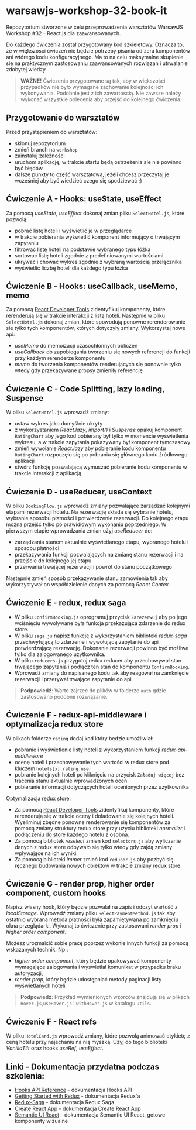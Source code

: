 # warsawjs-workshop-32-book-it

Repozytorium stworzone w celu przeprowadzenia warsztatów WarsawJS Workshop #32 - React.js dla zaawansowanych.

Do każdego ćwiczenia został przygotowany kod szkieletowy. Oznacza to, że w większości ćwiczeń nie będzie potrzeby pisania od zera komponentów ani wtórego kodu konfiguracyjnego. Ma to na celu maksymalne skupienie się na praktycznym zastosowaniu zaawansowanych rozwiązań i utrwalanie zdobytej wiedzy.

> **WAŻNE!** Ćwiczenia przygotowane są tak, aby w większości przypadków nie było wymagane zachowanie kolejności ich wykonywania. Podobnie jest z ich zawartością. Nie zawsze należy wykonać wszystkie polecenia aby przejść do kolejnego ćwiczenia.

## Przygotowanie do warsztatów

Przed przystąpieniem do warsztatów:

- sklonuj repozytorium
- zmień branch na `workshop`
- zainstaluj zależności
- uruchom aplikację, w trakcie startu będą ostrzeżenia ale nie powinno być błędów
- dalsze punkty to część warsztatowa, jeżeli chcesz przeczytaj je wcześniej aby być wiedzieć czego się spodziewać ;)

## Ćwiczenie A - Hooks: useState, useEffect

Za pomocą _useState_, _useEffect_ dokonaj zmian pliku `SelectHotel.js`, które pozwolą:

- pobrać listę hoteli i wyświetlić je w przeglądarce
- w trakcie pobierania wyświetlić komponent informujący o trwającym zapytaniu
- filtrować listę hoteli na podstawie wybranego typu łóżka
- sortować listę hoteli zgodnie z predefiniowanymi wartościami
- ukrywać i chować wykres zgodnie z wybraną wartością przełącznika
- wyświetlić liczbę hoteli dla każdego typu łóżka

## Ćwiczenie B - Hooks: useCallback, useMemo, memo

Za pomocą [React Developer Tools](https://github.com/facebook/react-devtools) zidentyfikuj komponenty, które rerenderują się w trakcie interakcji z listą hoteli. Następnie w pliku `SelectHotel.js` dokonaj zmian, które spowodują ponowne rerenderowanie się tylko tych komponentów, których dotyczyły zmiany. Wykorzystaj nowe api:

- _useMemo_ do memoizacji czasochłonnych obliczeń
- _useCallback_ do zapobiegania tworzeniu się nowych referencji do funkcji przy każdym rerenderze komponentu
- _memo_ do tworzenia komponentów renderujących się ponownie tylko wtedy gdy przekazywane propsy zmieniły referencję

## Ćwiczenie C - Code Splitting, lazy loading, Suspense

W pliku `SelectHotel.js` wprowadź zmiany:

- ustaw wykres jako domyślnie ukryty
- z wykorzystaniem _React.lazy_, _import()_ i _Suspense_ opakuj komponent `RatingChart` aby jego kod pobierany był tylko w momencie wyświetlenia wykresu, a w trakcie zapytania pokazywany był komponent tymczasowy
- zmień wywołanie _React.lazy_ aby pobieranie kodu komponentu `RatingChart` rozpoczęło się po pobraniu się głównego kodu źródłowego aplikacji
- stwórz funkcję pozwalającą wymuszać pobieranie kodu komponentu w trakcie interakcji z aplikacją

## Ćwiczenie D - useReducer, useContext

W pliku `BookingFlow.js` wprowadź zmiany pozwalające zarządzać kolejnymi etapami rezerwacji hotelu. Na rezerwację składa się wybranie hotelu, wybranie sposobu płatności i potwierdzenie rezerwacji. Do kolejnego etapu można przejść tylko po prawidłowym wykonaniu poprzedniego. W pierwszym etapie wprowadzania zmian użyj _useReducer_ do:

- zarządzania stanem aktualnie wyświetlanego etapu, wybranego hotelu i sposobu płatności
- przekazywania funkcji pozwalających na zmianę stanu rezerwacji i na przejście do kolejnego jej etapu
- przerwania trwającej rezerwacji i powrót do stanu początkowego

Następnie zmień sposób przekazywanie stanu zamówienia tak aby wykorzystywał on współdzielenie danych za pomocą _React Contex_.

## Ćwiczenie E - redux, redux saga

- W pliku `ConfirmBooking.js` oprogramuj przycisk `Zarezerwuj` aby po jego wciśnięciu wywoływane była funkcja przekazująca zdarzenie do redux store.
- W pliku `saga.js` napisz funkcję z wykorzystaniem biblioteki _redux-saga_ przechwytującą to zdarzenie i wywołującą zapytanie do api potwierdzającą rezerwację. Dokonanie rezerwacji powinno być możliwe tylko dla zalogowanego użytkownika.
- W pliku `reducers.js` przygotuj redux reducer aby przechowywał stan trwającego zapytania i podłącz ten stan do komponentu `ConfirmBooking`.
- Wprowadź zmiany do napisanego kodu tak aby reagował na zamknięcie rezerwacji i przerywał trwające zapytanie do api.

> **Podpowiedź**: Warto zajrzeć do plików w folderze `auth` gdzie zastosowano podobne rozwiązanie.

## Ćwiczenie F - redux-api-middleware i optymalizacja redux store

W plikach folderze `rating` dodaj kod który będzie umożliwiał:

- pobranie i wyświetlenie listy hoteli z wykorzystaniem funkcji _redux-api-middleware_
- ocenę hoteli i przechowywanie tych wartości w redux store pod kluczem `hotels[x].rating.user`
- pobranie kolejnych hoteli po kliknięciu na przycisk `Załaduj więcej` bez tracenia stanu aktualnie wprowadzonych ocen
- pobieranie informacji dotyczących hoteli ocenionych przez użytkownika

Optymalizacja redux store:

- Za pomocą [React Developer Tools](https://github.com/facebook/react-devtools) zidentyfikuj komponenty, które rerenderują się w trakcie oceny i doładowanie się kolejnych hoteli. Wyeliminuj zbędne ponowne renderowanie się komponentów za pomocą zmiany struktury redux store przy użyciu biblioteki _normalizr_ i podłączeniu do store każdego hotelu z osobna.
- Za pomocą bibliotek _reselect_ zmień kod `selectors.js` aby wyliczanie danych z redux store odbywało się tylko wtedy gdy zajdą zmiany wpływające na ich wyniki.
- Za pomocą biblioteki _immer_ zmień kod `reducer.js` aby pozbyć się ręcznego budowania nowych obiektów w trakcie zmiany redux store.

## Ćwiczenie G - render prop, higher order component, custom hooks

Napisz własny hook, który będzie pozwalał na zapis i odczyt wartość z _localStorage_. Wprowadź zmiany pliku `SelectPaymentMethod.js` tak aby ostatnio wybrana metoda płatności była zapamiętywana po zamknięciu okna przeglądarki. Wykonaj to ćwiczenie przy zastosowani _render prop_ i _higher order component_.

Możesz urozmaicić sobie pracę poprzez wykonie innych funkcji za pomocą wskazanych technik. Np.:

- _higher order component_, który będzie opakowywać komponenty wymagające zalogowania i wyświetlał komunikat w przypadku braku autoryzacji,
- _render prop_, który będzie udostępniać metody paginacji listy wyświetlanych hoteli.

> **Podpowiedź**: Przykład wymienionych wzorców znajdują się w plikach `Hover.js`,`useHover.js` i `withHover.js` w katalogu `utils`.

## Ćwiczenie F - React refs

W pliku `HotelCard.js` wprowadź zmiany, które pozwolą animować etykietę z ceną hotelu przy najechaniu na nią myszką. Użyj do tego biblioteki _VanillaTilt_ oraz hooks _useRef_, _useEffect_.

## Linki - Dokumentacja przydatna podczas szkolenia:

- [Hooks API Reference](https://reactjs.org/docs/hooks-reference.html) - dokumentacja Hooks API
- [Getting Started with Redux](https://redux.js.org/introduction/getting-started) - dokumentacja Redux'a
- [Redux-Saga](https://redux-saga.js.org) - dokumentacja Redux Saga
- [Create React App](https://facebook.github.io/create-react-app/docs/getting-started) - dokumentacja Create React App
- [Semantic UI React](https://react.semantic-ui.com/) - dokumentacja Semantic UI React, gotowe komponenty wizualne
